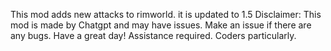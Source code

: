 This mod adds new attacks to rimworld. it is updated to 1.5
Disclaimer: This mod is made by Chatgpt and may have issues.
Make an issue if there are any bugs. Have a great day!
Assistance required. Coders particularly.
